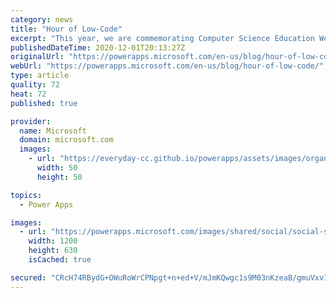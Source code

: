 ```yaml
---
category: news
title: "Hour of Low-Code"
excerpt: "This year, we are commemorating Computer Science Education Week with a fun new week-long celebration that we’re calling the Hour of Low-Code. Computer Science Education Week (CSEdWeek) is an annual call to action to inspire K-12 students to learn computer science, advocate for equity in computer science"
publishedDateTime: 2020-12-01T20:13:27Z
originalUrl: "https://powerapps.microsoft.com/en-us/blog/hour-of-low-code/"
webUrl: "https://powerapps.microsoft.com/en-us/blog/hour-of-low-code/"
type: article
quality: 72
heat: 72
published: true

provider:
  name: Microsoft
  domain: microsoft.com
  images:
    - url: "https://everyday-cc.github.io/powerapps/assets/images/organizations/microsoft.com-50x50.jpg"
      width: 50
      height: 50

topics:
  - Power Apps

images:
  - url: "https://powerapps.microsoft.com/images/shared/social/social-share-post-ignite.png"
    width: 1200
    height: 630
    isCached: true

secured: "CRcH74RBydG+OWuRoWrCPNpgt+n+ed+V/mJmKQwgc1s9M03nKzeaB/gmuVxv1+0KqpyI9DKTkmKR55t9uaq7TsJlXTqIzfe6y/tp13KB8iePlS5Nv992os/284nNlLX2PP0RMi7Nx3LRtrPzcgN5IYQOctVwRamIr+Whj+FqSVx/ScZhMUEnPG5QdlMhpLworq9Ot/g0lYtZQ/rwCkEmmbxOeGNqzdZDJO7e7EaTgdZmv8QF56CpjGFhh3ljMoG1G5KyZdQD8erKxjN8ejJRkeNrmdZippU38SwF1b/FnOJNwCOEy9as9x6nzw4sQnCln83osd6town2Q4W3jeBR8xRfFx66FvK4gietVvkSntY=;B+nxYW1b6ir5vuTUFLSGQw=="
---
```


